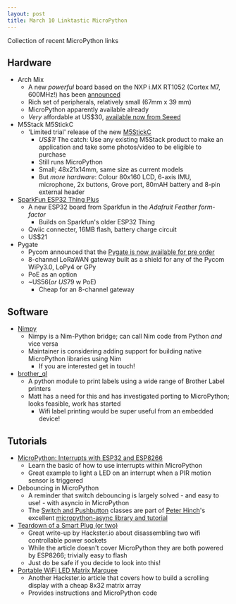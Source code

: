 ```yaml
---
layout: post
title: March 10 Linktastic MicroPython
---
```


Collection of recent MicroPython links

## Hardware
* Arch Mix
  * A new _powerful_ board based on the NXP i.MX RT1052 (Cortex M7, 600MHz!) has been [announced](https://www.seeedstudio.com/blog/2019/03/07/all-new-arch-mix-development-board-on-newproductstuesday-seeed/)
  * Rich set of peripherals, relatively small (67mm x 39 mm)
  * MicroPython apparently available already 
  * _Very_ affordable at US$30, [available now from Seeed](https://www.seeedstudio.com/Arch-Mix-p-2901.html)
* M5Stack M5StickC
  * 'Limited trial' release of the new [M5StickC](https://www.aliexpress.com/store/product/New-Arrival-2019-M5StickC-1-of-Limited-Trial-Edition-ESP32-PICO-Mini-IoT-Development-Board-Finger/3226069_32985247364.html?spm=2114.12010615.8148356.1.64815d5dJ8YRzN)
    * *US$1!* The catch: Use any existing M5Stack product to make an application and take some photos/video to be eligible to purchase
    * Still runs MicroPython
    * Small; 48x21x14mm, same size as current models
    * But _more hardware_: Colour 80x160 LCD, 6-axis IMU, microphone, 2x buttons, Grove port, 80mAH battery and 8-pin external header
* [SparkFun ESP32 Thing Plus](https://www.sparkfun.com/products/14689)
  * A new ESP32 board from Sparkfun in the *Adafruit Feather form-factor*
    * Builds on Sparkfun's older ESP32 Thing
  * Qwiic connecter, 16MB flash, battery charge circuit
  * US$21
* Pygate
  * Pycom announced that the [Pygate is now available for pre order](https://pycom.io/product/pygate/)
  * 8-channel LoRaWAN gateway built as a shield for any of the Pycom WiPy3.0, LoPy4 or GPy
  * PoE as an option
  * ~US$56 (or ~US$79 w PoE)
    * Cheap for an 8-channel gateway

## Software
* [Nimpy](https://github.com/yglukhov/nimpy)
  * Nimpy is a Nim-Python bridge; can call Nim code from Python _and_ vice versa
  * Maintainer is considering adding support for building native MicroPython libraries using Nim
    * If you are interested get in touch!
* [brother_ql](https://github.com/pklaus/brother_ql)
  * A python module to print labels using a wide range of Brother Label printers
  * Matt has a need for this and has investigated porting to MicroPython; looks feasible, work has started
    * Wifi label printing would be super useful from an embedded device!
    
## Tutorials
* [MicroPython: Interrupts with ESP32 and ESP8266](https://randomnerdtutorials.com/micropython-interrupts-esp32-esp8266/)
  * Learn the basic of how to use interrupts within MicroPython
  * Great example to light a LED on an interrupt when a PIR motion sensor is triggered
* Debouncing in MicroPython
  * A reminder that switch debouncing is largely solved - and easy to use! - with asyncio in MicroPython
  * The [Switch and Pushbutton](https://github.com/peterhinch/micropython-async/blob/master/DRIVERS.md) classes are part of [Peter Hinch](https://github.com/peterhinch)'s excellent [micropython-async library and tutorial](https://github.com/peterhinch/micropython-async/blob/master/DRIVERS.md)
* [Teardown of a Smart Plug (or two)](https://blog.hackster.io/teardown-of-a-smart-plug-or-two-6462bd2f275b)
  * Great write-up by Hackster.io about disassembling two wifi controllable power sockets 
  * While the article doesn't cover MicroPython they are both powered by ESP8266; trivially easy to flash
  * Just do be safe if you decide to look into this!
* [Portable WiFi LED Matrix Marquee](https://www.hackster.io/eraserX/portable-wifi-led-matrix-marquee-b4f8b5)
  * Another Hackster.io article that covers how to build a scrolling display with a cheap 8x32 matrix array
  * Provides instructions and MicroPython code
